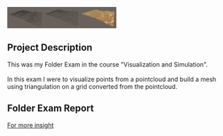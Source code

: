 <img src="https://github.com/Bsktrrl/Bsktrrl.github.io/blob/main/images/PointCloud/PointCloud_Header.jpg" width="50%"/><br>

## Project Description
This was my Folder Exam in the course "Visualization and Simulation".
<br>
<br>
In this exam I were to visualize points from a pointcloud and build a mesh using triangulation on a grid converted from the pointcloud.


## Folder Exam Report
<a href="https://github.com/Bsktrrl/Bsktrrl.github.io/blob/main/Attachments/PointCloud_Report.pdf" class="special">For more insight</a>
